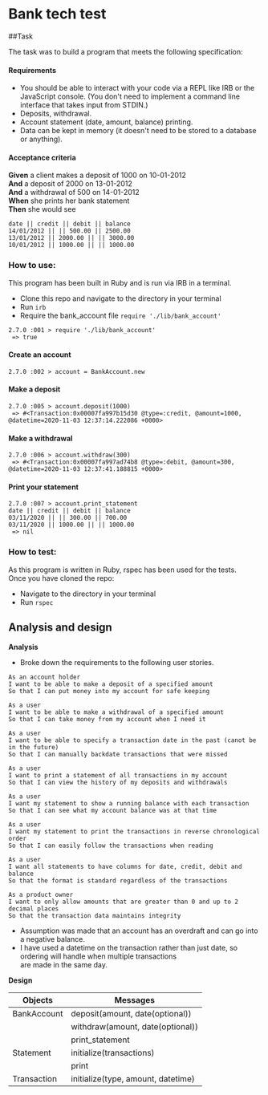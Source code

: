Bank tech test
=================

##Task

The task was to build a program that meets the following specification:

#### Requirements

* You should be able to interact with your code via a REPL like IRB or the JavaScript console.  (You don't need to implement a command line interface that takes input from STDIN.)
* Deposits, withdrawal.
* Account statement (date, amount, balance) printing.
* Data can be kept in memory (it doesn't need to be stored to a database or anything).

#### Acceptance criteria

**Given** a client makes a deposit of 1000 on 10-01-2012  
**And** a deposit of 2000 on 13-01-2012  
**And** a withdrawal of 500 on 14-01-2012  
**When** she prints her bank statement  
**Then** she would see

```
date || credit || debit || balance
14/01/2012 || || 500.00 || 2500.00
13/01/2012 || 2000.00 || || 3000.00
10/01/2012 || 1000.00 || || 1000.00
```

### How to use:
This program has been built in Ruby and is run via IRB in a terminal.

- Clone this repo and navigate to the directory in your terminal
- Run `irb`
- Require the bank_account file
    `require './lib/bank_account'`
```
2.7.0 :001 > require './lib/bank_account'
 => true
```

#### Create an account
```
2.7.0 :002 > account = BankAccount.new
```

#### Make a deposit
```
2.7.0 :005 > account.deposit(1000)
 => #<Transaction:0x00007fa997b15d30 @type=:credit, @amount=1000, @datetime=2020-11-03 12:37:14.222086 +0000>
```

#### Make a withdrawal
```
2.7.0 :006 > account.withdraw(300)
 => #<Transaction:0x00007fa997ad74b8 @type=:debit, @amount=300, @datetime=2020-11-03 12:37:41.188815 +0000>
```

#### Print your statement
```
2.7.0 :007 > account.print_statement
date || credit || debit || balance
03/11/2020 || || 300.00 || 700.00
03/11/2020 || 1000.00 || || 1000.00
 => nil
```

### How to test:

As this program is written in Ruby, rspec has been used for the tests.  
Once you have cloned the repo:
- Navigate to the directory in your terminal
- Run `rspec`

Analysis and design
---------
**Analysis**
* Broke down the requirements to the following user stories. 
```
As an account holder
I want to be able to make a deposit of a specified amount
So that I can put money into my account for safe keeping

As a user
I want to be able to make a withdrawal of a specified amount
So that I can take money from my account when I need it

As a user
I want to be able to specify a transaction date in the past (canot be in the future)
So that I can manually backdate transactions that were missed

As a user
I want to print a statement of all transactions in my account
So that I can view the history of my deposits and withdrawals

As a user
I want my statement to show a running balance with each transaction
So that I can see what my account balance was at that time

As a user
I want my statement to print the transactions in reverse chronological order
So that I can easily follow the transactions when reading

As a user
I want all statements to have columns for date, credit, debit and balance
So that the format is standard regardless of the transactions

As a product owner
I want to only allow amounts that are greater than 0 and up to 2 decimal places
So that the transaction data maintains integrity
```

* Assumption was made that an account has an overdraft and can go into a negative balance.
* I have used a datetime on the transaction rather than just date, so ordering will handle when multiple transactions  
are made in the same day.

**Design**

| Objects 	    | Messages             	                |
|------------   |------------------------------------   |
| BankAccount 	| deposit(amount, date(optional)) 	    |
|             	| withdraw(amount, date(optional))      |
|            	| print_statement 	                    |
| Statement   	| initialize(transactions)              |
|              	| print                                 |
| Transaction   | initialize(type, amount, datetime)    |


